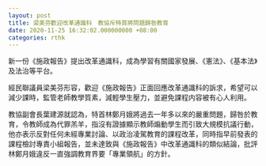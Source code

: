 ```yaml
---
layout: post
title: 梁美芬歡迎改革通識科　教協斥特首將問題歸咎教育
date: 2020-11-25 16:32:02.000000000 +08:00
categories: rthk
---
```


新一份《施政報告》提出改革通識科，成為學習有關國家發展、《憲法》、《基本法》及法治等平台。

經民聯議員梁美芬形容，歡迎《施政報告》正面回應改革通識科的訴求，希望可以減少課時，監管老師教學質素，減輕學生壓力，並避免課程内容被有心人利用。

教協副會長葉建源就認為，特首林鄭月娥將過去一年多以來的嚴重問題，歸咎於教育，令教師成為代罪羔羊，指沒有證據顯示教師煽動學生而引致大規模抗議行動，他亦表示反對任何未經專業討論、以政治凌駕教育的課程改革，同時指早前發表的課程檢討專責小組報告，並未達致與《施政報告》中改革通識科的類似結論，批評林鄭月娥違反一直強調教育界要「專業領航」的方針。
